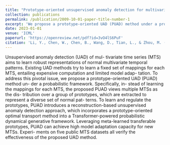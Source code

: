 ```yaml
---
title: "Prototype-oriented unsupervised anomaly detection for multivariate time series"
collection: publications
permalink: /publication/2009-10-01-paper-title-number-1
excerpt: 'We propose a prototype-oriented UAD (PUAD) method under a probabilistic framework. Specifically, instead of learning the mappings for each MTS, the proposed PUAD views multiple MTSs as the distribution over a group of prototypes, which are extracted to represent a diverse set of normal patterns.'
date: 2023-01-01
venue: 'ICML'
paperurl: 'https://openreview.net/pdf?id=3vO4lS6PuF'
citation: 'Li, Y., Chen, W., Chen, B., Wang, D., Tian, L., & Zhou, M. (2023, July). Prototype-oriented unsupervised anomaly detection for multivariate time series. In International Conference on Machine Learning (pp. 19407-19424). PMLR.'
---
```


Unsupervised anomaly detection (UAD) of mul- tivariate time series (MTS) aims to learn robust representations of normal multivariate temporal patterns. Existing UAD methods try to learn a fixed set of mappings for each MTS, entailing expensive computation and limited model adap- tation. To address this pivotal issue, we propose a prototype-oriented UAD (PUAD) method un- der a probabilistic framework. Specifically, in- stead of learning the mappings for each MTS, the proposed PUAD views multiple MTSs as the dis- tribution over a group of prototypes, which are extracted to represent a diverse set of normal pat- terns. To learn and regulate the prototypes, PUAD introduces a reconstruction-based unsupervised anomaly detection approach, which incorporates a prototype-oriented optimal transport method into a Transformer-powered probabilistic dynamical generative framework. Leveraging meta-learned transferable prototypes, PUAD can achieve high model adaptation capacity for new MTSs. Experi- ments on five public MTS datasets all verify the effectiveness of the proposed UAD method.